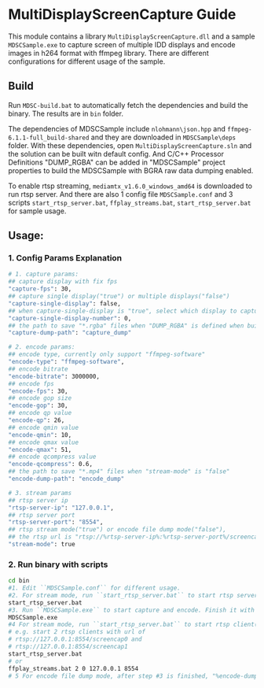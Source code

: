 # MultiDisplayScreenCapture Guide
This module contains a library ``MultiDisplayScreenCapture.dll`` and a sample ``MDSCSample.exe`` to capture screen of multiple IDD displays and encode images in h264 format with ffmpeg library. There are different configurations for different usage of the sample.

## Build
Run ``MDSC-build.bat`` to automatically fetch the dependencies and build the binary. The results are in ``bin`` folder.

The dependencies of MDSCSample include ``nlohmann\json.hpp`` and ``ffmpeg-6.1.1-full_build-shared`` and they are downloaded in ``MDSCSample\deps`` folder. With these dependencies, open
 ``MultiDisplayScreenCapture.sln`` and the solution can be built witn default config. And C/C++ Processor Definitions "DUMP_RGBA" can be added in "MDSCSample" project properties to build the MDSCSample with BGRA raw data dumping enabled.

 To enable rtsp streaming, ``mediamtx_v1.6.0_windows_amd64`` is downloaded to run rtsp server. And there are also 1 config file ``MDSCSample.conf`` and 3 scripts ``start_rtsp_server.bat``, ``ffplay_streams.bat``, ``start_rtsp_server.bat`` for sample usage.

## Usage:
### 1. Config Params Explanation
```bash
# 1. capture params:
## capture display with fix fps
"capture-fps": 30,
## capture single display("true") or multiple displays("false")
"capture-single-display": false,
## when capture-single-display is "true", select which display to capture, and if the number is larger than the total number of multi-displays, the default display with number 0 will be captured
"capture-single-display-number": 0,
## the path to save "*.rgba" files when "DUMP_RGBA" is defined when building the sample
"capture-dump-path": "capture_dump"

# 2. encode params:
## encode type, currently only support "ffmpeg-software"
"encode-type": "ffmpeg-software",
## encode bitrate
"encode-bitrate": 3000000,
## encode fps
"encode-fps": 30,
## encode gop size
"encode-gop": 30,
## encode qp value
"encode-qp": 26,
## encode qmin value
"encode-qmin": 10,
## encode qmax value
"encode-qmax": 51,
## encode qcompress value
"encode-qcompress": 0.6,
## the path to save "*.mp4" files when "stream-mode" is "false"
"encode-dump-path": "encode_dump"

# 3. stream params
## rtsp server ip
"rtsp-server-ip": "127.0.0.1",
## rtsp server port
"rtsp-server-port": "8554",
## rtsp stream mode("true") or encode file dump mode("false"),
## the rtsp url is "rtsp://%rtsp-server-ip%:%rtsp-server-port%/screencap%display-number%"
"stream-mode": true
```

### 2. Run binary with scripts
```bash
cd bin
#1. Edit ``MDSCSample.conf`` for different usage.
#2. For stream mode, run ``start_rtsp_server.bat`` to start rtsp server first, no need to execute this step for encode file dump mode, and config can be edited in "mediamtx_v1.6.0_windows_amd64\mediamtx.yml".
start_rtsp_server.bat
#3. Run ``MDSCSample.exe`` to start capture and encode. Finish it with "Ctrl+C" input.
MDSCSample.exe
#4 For stream mode, run ``start_rtsp_server.bat`` to start rtsp client(ffplay), and %clients_num%, %clients_st_id%, %rtsp-server-ip%, "rtsp-server-port" params can be edited according to the usage and the ffplay window size can be edited in ffplay_streams.bat
# e.g. start 2 rtsp clients with url of
# rtsp://127.0.0.1:8554/screencap0 and
# rtsp://127.0.0.1:8554/screencap1
start_rtsp_server.bat
# or
ffplay_streams.bat 2 0 127.0.0.1 8554
# 5 For encode file dump mode, after step #3 is finished, "%encode-dump-path%*.mp4" can be found in "bin" folder.
```